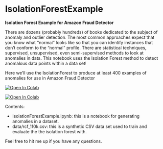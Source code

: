 # IsolationForestExample

**Isolation Forest Example for Amazon Fraud Detector**

There are dozens (probably hundreds) of books dedicated to the subject of anomaly and outlier detection. The most common approaches expect that you know what “normal” looks like so that you can identify instances that don’t conform to the “normal” profile. There are statistical techniques, supervised, unsupervised, even semi-supervised methods to look at anomalies in data. This notebook uses the Isolation Forest method to detect anomalous data points within a data set!

Here we'll use the IsolationForest to produce at least 400 examples of anomalies for use in Amazon Fraud Detector

[![Open In Colab](https://colab.research.google.com/assets/colab-badge.svg)](https://colab.research.google.com/github/googlecolab/colabtools/blob/master/notebooks/colab-github-demo.ipynb)

[![Open In Colab](https://colab.research.google.com/assets/colab-badge.svg)](https://raw.githubusercontent.com/mikames/IsolationForestExample/main/IsolationForestExample.ipynb)


Contents:
- IsolationForestExample.ipynb: this is a notebook for generating anomalies in a dataset. 
- data/rcf_110k.csv: this is a synthetic CSV data set used to train and evaluate the the isolation forest with. 

Feel free to hit me up if you have any questions. 



